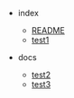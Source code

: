 * index
    * [README](./README.md)
    * [test1](./test1.md)

* docs
    * [test2](/docs/test2.md)
    * [test3](/docs/test3.md)

